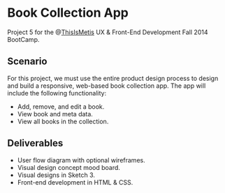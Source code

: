 # Book Collection App

Project 5 for the @[ThisIsMetis](https://github.com/thisismetis) UX & Front-End Development Fall 2014 BootCamp.

## Scenario

For this project, we must use the entire product design process to design and build a responsive, web-based book collection app. The app will include the following functionality:

* Add, remove, and edit a book.
* View book and meta data.
* View all books in the collection.

## Deliverables

* User flow diagram with optional wireframes.
* Visual design concept mood board.
* Visual designs in Sketch 3.
* Front-end development in HTML &amp; CSS.
